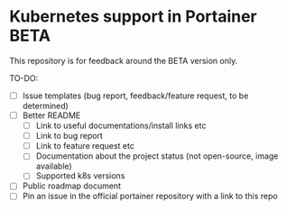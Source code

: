 # Kubernetes support in Portainer BETA

This repository is for feedback around the BETA version only.

TO-DO:

- [ ] Issue templates (bug report, feedback/feature request, to be determined)
- [ ] Better README
  - [ ] Link to useful documentations/install links etc
  - [ ] Link to bug report
  - [ ] Link to feature request etc
  - [ ] Documentation about the project status (not open-source, image available)
  - [ ] Supported k8s versions
- [ ] Public roadmap document
- [ ] Pin an issue in the official portainer repository with a link to this repo
